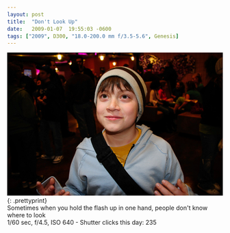 ```yaml
---
layout: post
title:  "Don't Look Up"
date:   2009-01-07  19:55:03 -0600
tags: ["2009", D300, "18.0-200.0 mm f/3.5-5.6", Genesis]
---
```

![:title](/images/2009/2009_0107_DSC2127.jpg)
{: .prettyprint}  
Sometimes when you hold the flash up in one hand, people don't know where to look  
1/60 sec, f/4.5, ISO 640 - Shutter clicks this day: 235